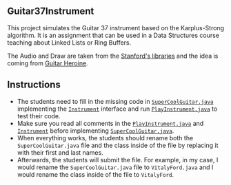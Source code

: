 ## Guitar37Instrument

This project simulates the Guitar 37 instrument based on the Karplus-Strong algorithm. It is an assignment that can be used in a Data Structures course teaching about Linked Lists or Ring Buffers.

The Audio and Draw are taken from the [Stanford's libraries](https://introcs.cs.princeton.edu/java/stdlib/) and the idea is coming from [Guitar Heroine](http://nifty.stanford.edu/2012/wayne-guitar-heroine/).

## Instructions

- The students need to fill in the missing code in [`SuperCoolGuitar.java`](src/main/java/SuperCoolGuitar.java) implementing the [`Instrument`](src/main/java/Instrument.java) interface and run [`PlayInstrument.java`](src/main/java/PlayInstrument.java) to test their code.
- Make sure you read all comments in the [`PlayInstrument.java`](src/main/java/PlayInstrument.java) and [`Instrument`](src/main/java/Instrument.java) before implementing [`SuperCoolGuitar.java`](src/main/java/SuperCoolGuitar.java).
- When everything works, the students should rename both the `SuperCoolGuitar.java` file and the class inside of the file by replacing it with their first and last names.
- Afterwards, the students will submit the file. For example, in my case, I would rename the `SuperCoolGuitar.java` file to `VitalyFord.java` and I would rename the class inside of the file to `VitalyFord`.
